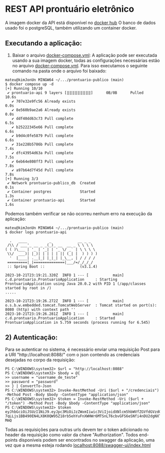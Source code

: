 # REST API prontuário eletrônico
A imagem docker da API está disponível no [docker hub](https://hub.docker.com/repository/docker/mateus314/prontuario-api/general)
O banco de dados usado foi o postgreSQL, também utilizando um container docker.


##  Executando a aplicação:
1) Baixar o arquivo [docker-compose.yml](docker-compose.yml):
A aplicação pode ser executada usando a sua imagem docker, todas as configurações necessárias estão no arquivo [docker-compose.yml](docker-compose.yml). Para isso executamos o seguinte comando na pasta onde o arquivo foi baixado:

``` 
mateu@kimJonUn MINGW64 ~/.../prontuario-publico (main)
$ docker compose up -d
[+] Running 10/10
 ✔ prontuario-api 9 layers [⣿⣿⣿⣿⣿⣿⣿⣿⣿]      0B/0B      Pulled                                                                                                                 10.6s 
   ✔ 707e32e9fc56 Already exists                                                                                                                                               0.0s 
   ✔ 8e560b9ae2a6 Already exists                                                                                                                                               0.0s 
   ✔ ddf40dd63c73 Pull complete                                                                                                                                                6.5s 
   ✔ b25222345e66 Pull complete                                                                                                                                                6.6s 
   ✔ b9d4c0fe5879 Pull complete                                                                                                                                                6.6s 
   ✔ 31e228b5786b Pull complete                                                                                                                                                7.4s 
   ✔ dfc43954d63a Pull complete                                                                                                                                                7.5s 
   ✔ 6eb64e808ff3 Pull complete                                                                                                                                                7.8s 
   ✔ a97b64d7f45d Pull complete                                                                                                                                                7.8s 
[+] Running 3/3
 ✔ Network prontuario-publico_db  Created                                                                                                                                      0.1s 
 ✔ Container postgres             Started                                                                                                                                      1.3s 
 ✔ Container prontuario-api       Started                                                                                                                                      1.6s 
```

Podemos também verificar se não ocorreu nenhum erro na execução da aplicação:
```
mateu@kimJonUn MINGW64 ~/.../prontuario-publico (main)
$ docker logs prontuario-api

  .   ____          _            __ _ _
 /\\ / ___'_ __ _ _(_)_ __  __ _ \ \ \ \
( ( )\___ | '_ | '_| | '_ \/ _` | \ \ \ \
 \\/  ___)| |_)| | | | | || (_| |  ) ) ) )
  '  |____| .__|_| |_|_| |_\__, | / / / /
 =========|_|==============|___/=/_/_/_/
 :: Spring Boot ::                (v3.1.4)

2023-10-21T23:19:21.320Z  INFO 1 --- [           main] c.d.prontuario.ProntuarioApplication     : Starting ProntuarioApplication using Java 20.0.2 with PID 1 (/app/classes started by root in /)
.....

2023-10-21T23:19:26.272Z  INFO 1 --- [           main] o.s.b.w.embedded.tomcat.TomcatWebServer  : Tomcat started on port(s): 8080 (http) with context path ''
2023-10-21T23:19:26.281Z  INFO 1 --- [           main] c.d.prontuario.ProntuarioApplication     : Started ProntuarioApplication in 5.759 seconds (process running for 6.545)  
```
## 2) Autenticação:
Para se autenticar no sistema, é necessário enviar uma requisição Post para a URI "http://localhost:8088/"
com o json contendo as credenciais desejadas no corpo da requisição:

```
PS C:\WINDOWS\system32> $url = "http://localhost:8088"
PS C:\WINDOWS\system32> $body = @{
>> username = "username_de_teste"
>> password = "password"
>> } | ConvertTo-Json
PS C:\WINDOWS\system32> Invoke-RestMethod -Uri ($url + "/credenciais") -Method Post -Body $body -ContentType "application/json"
PS C:\WINDOWS\system32> $token = Invoke-RestMethod -Uri ($url + "/token") -Method Post -Body $body -ContentType "application/json"
PS C:\WINDOWS\system32> $token
eyJhbGciOiJSUzI1NiJ9.eyJpc3MiOiJzZWxmIiwic3ViIjoidXNlcm5hbWVfZGVfdGVzdGUiLCJleHAiOjE2OTgxMDM3NjAsImlhdCI6MTY5ODEwMDE2MCwic2NvcGUiOiIifQ.smi0f3TsA59aSMN3aCkJKRn9o4uMVMLyXy62qP8hJETE_OS7f3QSZOCQRFzrlo2ZKQo4sDmaxvXymO4GKK6nACKCRT5WTOjAaciGKEjgBTAOKJ0JXC1JbunXE6lETsF064f24tBVkhiEU91lcMoZuYkvwtLxlmEZYL0XN06xvKOwPNSinxps5G_rOtfuFXGW60ls-7qLLjs1BB490EN4LX8K0QW95Z18rb5ehYuFnXWHWr6MTSnLT6cbvGFS6eSNfi4nDU2dgNXTNmB7U8rObg1Dd8OVTQdu3TJos5rAwgzjCpmQ81B9FzlZzUxOtsX6D9ermJtXMWlQ3EIAt2-MmQ
```

Todas as requisições para outras urls devem ter o token adicionado no header da requisição como valor da chave "Authorization".
Todos end-points disponíveis podem ser encontrados no swagger da aplicação, uma vez que a mesma esteja rodando
[localhost:8088/swagger-ui/index.html](http://localhost:8088/swagger-ui/index.html)



